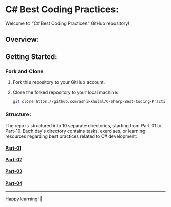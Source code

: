 # C# Best Coding Practices:

Welcome to "C# Best Coding Practices" GitHub repository!

## Overview:



## Getting Started:

### Fork and Clone

1. Fork this repository to your GitHub account.
2. Clone the forked repository to your local machine:

    ```bash
    git clone https://github.com/ashikkhulal/C-Sharp-Best-Coding-Practices.git
    ```
### Structure:

The repo is structured into 10 separate directories, starting from Part-01 to Part-10. Each day's directory contains tasks, exercises, or learning resources regarding best practices related to C# development:

#### [Part-01](./Part-01)

#### [Part-02](./Part-02)

#### [Part-03](./Part-03)

#### [Part-04](./Part-04)




___
Happy learning! 🚀